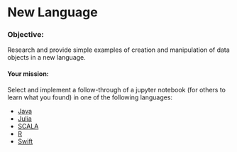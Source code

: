 # New Language

### Objective:
Research and provide simple examples of creation and manipulation of data objects in a new language.

#### Your mission: 

Select and implement a follow-through of a jupyter notebook (for others to learn what you found) in one of the following languages:

- [Java](https://www.java.com/en/)
- [Julia](https://julialang.org/) 
- [SCALA](https://www.scala-lang.org/)
- [R](https://www.r-project.org/about.html)
- [Swift](https://swift.org/)
